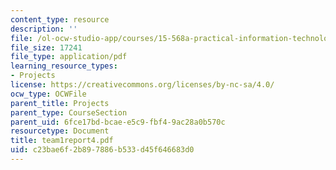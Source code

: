 ```yaml
---
content_type: resource
description: ''
file: /ol-ocw-studio-app/courses/15-568a-practical-information-technology-management-spring-2005/c23bae6f2b897886b533d45f646683d0_team1report4.pdf
file_size: 17241
file_type: application/pdf
learning_resource_types:
- Projects
license: https://creativecommons.org/licenses/by-nc-sa/4.0/
ocw_type: OCWFile
parent_title: Projects
parent_type: CourseSection
parent_uid: 6fce17bd-bcae-e5c9-fbf4-9ac28a0b570c
resourcetype: Document
title: team1report4.pdf
uid: c23bae6f-2b89-7886-b533-d45f646683d0
---
```

